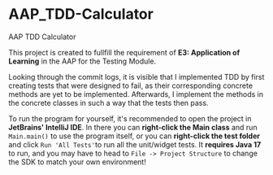 # AAP_TDD-Calculator
AAP TDD Calculator

This project is created to fullfill the requirement of **E3: Application of Learning** in the AAP for the Testing Module.

Looking through the commit logs, it is visible that I implemented TDD by first creating tests that were designed to fail, as their corresponding concrete methods are yet to be implemented. Afterwards, I implement the methods in the concrete classes in such a way that the tests then pass.

To run the program for yourself, it's recommended to open the project in **JetBrains' IntelliJ IDE**. In there you can **right-click the Main class** and run `Main.main()` to use the program itself, or you can **right-click the test folder** and click `Run 'All Tests'`to run all the unit/widget tests. It **requires Java 17** to run, and you may have to head to `File -> Project Structure` to change the SDK to match your own environment!
